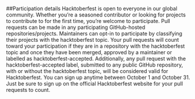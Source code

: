 ##Participation details
Hacktoberfest is open to everyone in our global community. Whether you’re a seasoned contributor or looking for projects to contribute to for the first time, you’re welcome to participate.
Pull requests can be made in any participating GitHub-hosted repositories/projects.
Maintainers can opt-in to participate by classifying their projects with the hacktoberfest topic.
Your pull requests will count toward your participation if they are in a repository with the hacktoberfest topic and once they have been merged, approved by a maintainer or labelled as hacktoberfest-accepted.
Additionally, any pull request with the hacktoberfest-accepted label, submitted to any public GitHub repository, with or without the hacktoberfest topic, will be considered valid for Hacktoberfest.
You can sign up anytime between October 1 and October 31. Just be sure to sign up on the official Hacktoberfest website for your pull requests to count.
